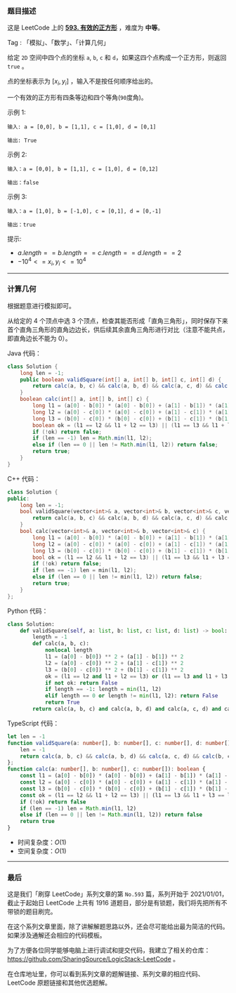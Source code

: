 ### 题目描述

这是 LeetCode 上的 **[593. 有效的正方形](https://leetcode.cn/problems/valid-square/solution/by-ac_oier-lwdf/)** ，难度为 **中等**。

Tag : 「模拟」、「数学」、「计算几何」



给定 `2D` 空间中四个点的坐标 `a`, `b`, `c` 和 `d`，如果这四个点构成一个正方形，则返回 `true` 。

点的坐标表示为 $[x_i, y_i]$ ，输入不是按任何顺序给出的。

一个有效的正方形有四条等边和四个等角(`90`度角)。

示例 1:
```
输入: a = [0,0], b = [1,1], c = [1,0], d = [0,1]

输出: True
```
示例 2:
```
输入：a = [0,0], b = [1,1], c = [1,0], d = [0,12]

输出：false
```
示例 3:
```
输入：a = [1,0], b = [-1,0], c = [0,1], d = [0,-1]

输出：true
```

提示:
* $a.length == b.length == c.length == d.length == 2$
* $-10^4 <= x_i, y_i <= 10^4$

---

### 计算几何

根据题意进行模拟即可。

从给定的 $4$ 个顶点中选 $3$ 个顶点，检查其能否形成「直角三角形」，同时保存下来首个直角三角形的直角边边长，供后续其余直角三角形进行对比（注意不能共点，即直角边长不能为 $0$）。

Java 代码：
```Java
class Solution {
    long len = -1;
    public boolean validSquare(int[] a, int[] b, int[] c, int[] d) {
        return calc(a, b, c) && calc(a, b, d) && calc(a, c, d) && calc(b, c, d);
    }
    boolean calc(int[] a, int[] b, int[] c) {
        long l1 = (a[0] - b[0]) * (a[0] - b[0]) + (a[1] - b[1]) * (a[1] - b[1]);
        long l2 = (a[0] - c[0]) * (a[0] - c[0]) + (a[1] - c[1]) * (a[1] - c[1]);
        long l3 = (b[0] - c[0]) * (b[0] - c[0]) + (b[1] - c[1]) * (b[1] - c[1]);
        boolean ok = (l1 == l2 && l1 + l2 == l3) || (l1 == l3 && l1 + l3 == l2) || (l2 == l3 && l2 + l3 == l1);
        if (!ok) return false;
        if (len == -1) len = Math.min(l1, l2);
        else if (len == 0 || len != Math.min(l1, l2)) return false;
        return true;
    }
}
```
C++ 代码：
```C++
class Solution {
public:
    long len = -1;
    bool validSquare(vector<int>& a, vector<int>& b, vector<int>& c, vector<int>& d) {
        return calc(a, b, c) && calc(a, b, d) && calc(a, c, d) && calc(b, c, d);
    }
    bool calc(vector<int>& a, vector<int>& b, vector<int>& c) {
        long l1 = (a[0] - b[0]) * (a[0] - b[0]) + (a[1] - b[1]) * (a[1] - b[1]);
        long l2 = (a[0] - c[0]) * (a[0] - c[0]) + (a[1] - c[1]) * (a[1] - c[1]);
        long l3 = (b[0] - c[0]) * (b[0] - c[0]) + (b[1] - c[1]) * (b[1] - c[1]);
        bool ok = (l1 == l2 && l1 + l2 == l3) || (l1 == l3 && l1 + l3 == l2) || (l2 == l3 && l2 + l3 == l1);
        if (!ok) return false;
        if (len == -1) len = min(l1, l2);
        else if (len == 0 || len != min(l1, l2)) return false;
        return true;
    }
};
```
Python 代码：
```Python
class Solution:
    def validSquare(self, a: list, b: list, c: list, d: list) -> bool:
        length = -1
        def calc(a, b, c):
            nonlocal length
            l1 = (a[0] - b[0]) ** 2 + (a[1] - b[1]) ** 2
            l2 = (a[0] - c[0]) ** 2 + (a[1] - c[1]) ** 2
            l3 = (b[0] - c[0]) ** 2 + (b[1] - c[1]) ** 2
            ok = (l1 == l2 and l1 + l2 == l3) or (l1 == l3 and l1 + l3 == l2) or (l2 == l3 and l2 + l3 == l1)
            if not ok: return False
            if length == -1: length = min(l1, l2)
            elif length == 0 or length != min(l1, l2): return False
            return True
        return calc(a, b, c) and calc(a, b, d) and calc(a, c, d) and calc(b, c, d)
```
TypeScript 代码：
```TypeScript
let len = -1
function validSquare(a: number[], b: number[], c: number[], d: number[]): boolean {
    len = -1
    return calc(a, b, c) && calc(a, b, d) && calc(a, c, d) && calc(b, c, d)
};
function calc(a: number[], b: number[], c: number[]): boolean {
    const l1 = (a[0] - b[0]) * (a[0] - b[0]) + (a[1] - b[1]) * (a[1] - b[1])
    const l2 = (a[0] - c[0]) * (a[0] - c[0]) + (a[1] - c[1]) * (a[1] - c[1])
    const l3 = (b[0] - c[0]) * (b[0] - c[0]) + (b[1] - c[1]) * (b[1] - c[1])
    const ok = (l1 == l2 && l1 + l2 == l3) || (l1 == l3 && l1 + l3 == l2) || (l2 == l3 && l2 + l3 == l1)
    if (!ok) return false
    if (len == -1) len = Math.min(l1, l2)
    else if (len == 0 || len != Math.min(l1, l2)) return false
    return true
}
```
* 时间复杂度：$O(1)$
* 空间复杂度：$O(1)$

---

### 最后

这是我们「刷穿 LeetCode」系列文章的第 `No.593` 篇，系列开始于 2021/01/01，截止于起始日 LeetCode 上共有 1916 道题目，部分是有锁题，我们将先把所有不带锁的题目刷完。

在这个系列文章里面，除了讲解解题思路以外，还会尽可能给出最为简洁的代码。如果涉及通解还会相应的代码模板。

为了方便各位同学能够电脑上进行调试和提交代码，我建立了相关的仓库：https://github.com/SharingSource/LogicStack-LeetCode 。

在仓库地址里，你可以看到系列文章的题解链接、系列文章的相应代码、LeetCode 原题链接和其他优选题解。

